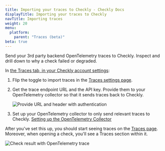 ```yaml
---
title: Importing your traces to Checkly - Checkly Docs
displayTitle: Importing your traces to Checkly
navTitle: Importing traces
weight: 20
menu:
  platform:
    parent: "Traces (beta)"
beta: true
---
```


Send your 3rd party backend OpenTelemetry traces to Checkly. Inspect and drill down to why a check failed or degraded.

<!--more-->

In [the Traces tab, in your Checkly account settings](https://app.checklyhq.com/settings/account/traces): 

1. Flip the toggle to import traces in the [Traces settings page](https://app.checklyhq.com/settings/account/traces).
   
2. Get the trace endpoint URL and the API key. Provide them to your OpenTelemetry collector so that it sends traces back to Checkly.

   ![Provide URL and header with authentication](/docs/images/otel/otel_import_traces_settings.png)


3. Set up your OpenTelemetry collector to only send relevant traces to Checkly. [Setting up the OpenTelemetry Collector](/docs/traces-open-telemetry/importing-traces/sending-traces-otel-collector/) 

After you've set this up, you should start seeing traces on the [Traces page](https://app.checklyhq.com/traces). Moreover, when opening a check, you'll see a Traces section within it.

   ![Check result with OpenTelemetry trace](/docs/images/otel/otel_check_result.png)
